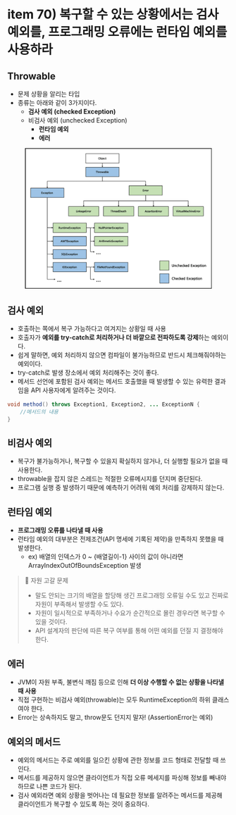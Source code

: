 # item 70) 복구할 수 있는 상황에서는 검사 예외를, 프로그래밍 오류에는 런타임 예외를 사용하라

## Throwable

* 문제 상황을 알리는 타입
* 종류는 아래와 같이 3가지이다.
  * **검사 예외 (checked Exception)**
  * 비검사 예외 (unchecked Exception)
    * **런타임 예외**
    * **에러**

<figure><img src="../../../.gitbook/assets/image (79).png" alt=""><figcaption></figcaption></figure>

## 검사 예외

* 호출하는 쪽에서 복구 가능하다고 여겨지는 상황일 때 사용
* 호출자가 **예외를 try-catch로 처리하거나 더 바깥으로 전파하도록 강제**하는 예외이다.
* 쉽게 말하면, 예외 처리하지 않으면 컴파일이 불가능하므로 반드시 체크해줘야하는 예외이다.
* try-catch로 발생 장소에서 예외 처리해주는 것이 좋다.
* 메서드 선언에 포함된 검사 예외는 메서드 호출했을 때 발생할 수 있는 유력한 결과임을 API 사용자에게 알려주는 것이다.

```java
void method() throws Exception1, Exception2, ... ExceptionN {
    //메서드의 내용
}
```

## 비검사 예외

* 복구가 불가능하거나, 복구할 수 있을지 확실하지 않거나, 더 실행할 필요가 없을 때 사용한다.
* throwable을 잡지 않은 스레드는 적절한 오류메시지를 던지며 중단된다.
* 프로그램 실행 중 발생하기 때문에 예측하기 어려워 예외 처리를 강제하지 않는다.

## 런타임 예외

* **프로그래밍 오류를 나타낼 때 사용**
* 런타임 예외의 대부분은 전제조건(API 명세에 기록된 제약)을 만족하지 못했을 때 발생한다.
  * ex) 배열의 인덱스가 0 \~ {배열길이-1} 사이의 값이 아니라면 ArrayIndexOutOfBoundsException 발생

> 🛑 자원 고갈 문제
>
> * 말도 안되는 크기의 배열을 할당해 생긴 프로그래밍 오류일 수도 있고 진짜로 자원이 부족해서 발생할 수도 있다.
> * 자원이 일시적으로 부족하거나 수요가 순간적으로 몰린 경우라면 복구할 수 있을 것이다.
> * API 설계자의 판단에 따른 복구 여부를 통해 어떤 예외를 던질 지 결정해야 한다.

## 에러

* JVM이 자원 부족, 불변식 깨짐 등으로 인해 **더 이상 수행할 수 없는 상황을 나타낼 때 사용**
* 직접 구현하는 비검사 예외(throwable)는 모두 RuntimeException의 하위 클래스여야 한다.
* Error는 상속하지도 말고, throw문도 던지지 말자! (AssertionError는 예외)

## 예외의 메서드

* 예외의 메서드는 주로 예외를 일으킨 상황에 관한 정보를 코드 형태로 전달할 때 쓰인다.
* 메서드를 제공하지 않으면 클라이언트가 직접 오류 메세지를 파싱해 정보를 빼내야 하므로 나쁜 코드가 된다.
* 검사 예외라면 예외 상황을 벗어나는 데 필요한 정보를 알려주는 메서드를 제공해 클라이언트가 복구할 수 있도록 하는 것이 중요하다.
